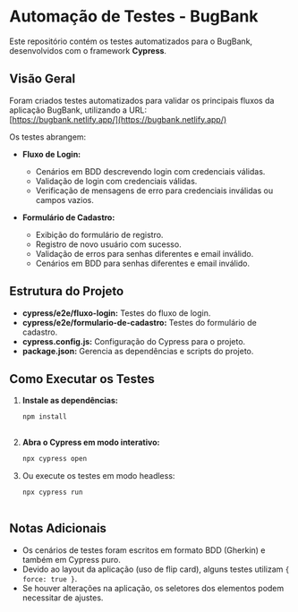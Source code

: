 # Automação de Testes - BugBank

Este repositório contém os testes automatizados para o BugBank, desenvolvidos com o framework **Cypress**.

## Visão Geral

Foram criados testes automatizados para validar os principais fluxos da aplicação BugBank, utilizando a URL:  
[https://bugbank.netlify.app/](https://bugbank.netlify.app/)

Os testes abrangem:

- **Fluxo de Login:**
  - Cenários em BDD descrevendo login com credenciais válidas.   
  - Validação de login com credenciais válidas.  
  - Verificação de mensagens de erro para credenciais inválidas ou campos vazios.

- **Formulário de Cadastro:**  
  - Exibição do formulário de registro.  
  - Registro de novo usuário com sucesso.  
  - Validação de erros para senhas diferentes e email inválido.
  - Cenários em BDD para senhas diferentes e email inválido.

## Estrutura do Projeto

- **cypress/e2e/fluxo-login:** Testes do fluxo de login.
- **cypress/e2e/formulario-de-cadastro:** Testes do formulário de cadastro.
- **cypress.config.js:** Configuração do Cypress para o projeto.
- **package.json:** Gerencia as dependências e scripts do projeto.

## Como Executar os Testes

1. **Instale as dependências:**
   ```bash
   npm install
  
2. **Abra o Cypress em modo interativo:**
    ```bash
   npx cypress open
3. Ou execute os testes em modo headless:
   ```bash
   npx cypress run
  
## Notas Adicionais
 -  Os cenários de testes foram escritos em formato BDD (Gherkin) e também em Cypress puro.
 - Devido ao layout da aplicação (uso de flip card), alguns testes utilizam `{ force: true }`.
 - Se houver alterações na aplicação, os seletores dos elementos podem necessitar de ajustes.
 
